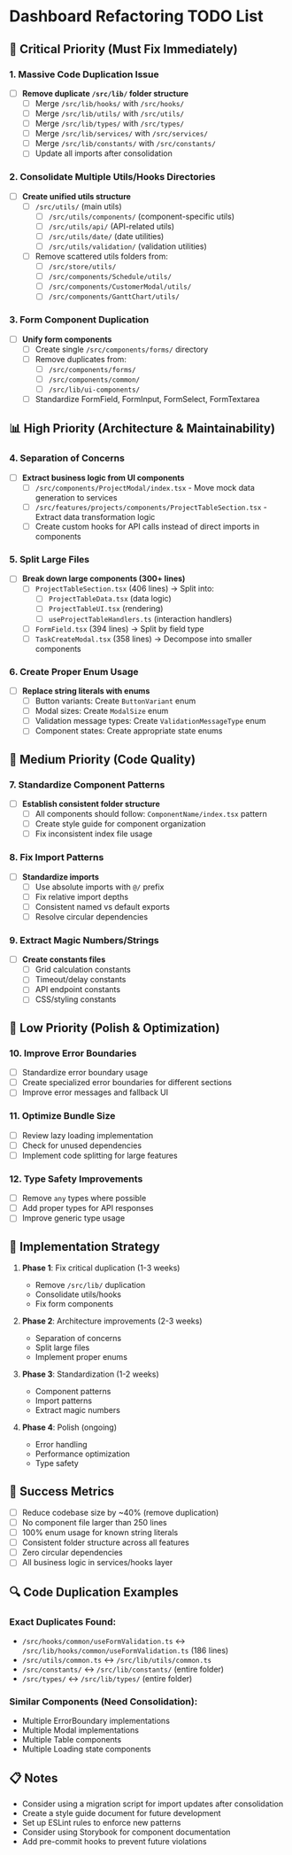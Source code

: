 # Dashboard Refactoring TODO List

## 🚨 Critical Priority (Must Fix Immediately)

### 1. Massive Code Duplication Issue
- [ ] **Remove duplicate `/src/lib/` folder structure**
  - [ ] Merge `/src/lib/hooks/` with `/src/hooks/`
  - [ ] Merge `/src/lib/utils/` with `/src/utils/`
  - [ ] Merge `/src/lib/types/` with `/src/types/`
  - [ ] Merge `/src/lib/services/` with `/src/services/`
  - [ ] Merge `/src/lib/constants/` with `/src/constants/`
  - [ ] Update all imports after consolidation

### 2. Consolidate Multiple Utils/Hooks Directories
- [ ] **Create unified utils structure**
  - [ ] `/src/utils/` (main utils)
    - [ ] `/src/utils/components/` (component-specific utils)
    - [ ] `/src/utils/api/` (API-related utils)
    - [ ] `/src/utils/date/` (date utilities)
    - [ ] `/src/utils/validation/` (validation utilities)
  - [ ] Remove scattered utils folders from:
    - [ ] `/src/store/utils/`
    - [ ] `/src/components/Schedule/utils/`
    - [ ] `/src/components/CustomerModal/utils/`
    - [ ] `/src/components/GanttChart/utils/`

### 3. Form Component Duplication
- [ ] **Unify form components**
  - [ ] Create single `/src/components/forms/` directory
  - [ ] Remove duplicates from:
    - [ ] `/src/components/forms/`
    - [ ] `/src/components/common/`
    - [ ] `/src/lib/ui-components/`
  - [ ] Standardize FormField, FormInput, FormSelect, FormTextarea

## 📊 High Priority (Architecture & Maintainability)

### 4. Separation of Concerns
- [ ] **Extract business logic from UI components**
  - [ ] `/src/components/ProjectModal/index.tsx` - Move mock data generation to services
  - [ ] `/src/features/projects/components/ProjectTableSection.tsx` - Extract data transformation logic
  - [ ] Create custom hooks for API calls instead of direct imports in components

### 5. Split Large Files
- [ ] **Break down large components (300+ lines)**
  - [ ] `ProjectTableSection.tsx` (406 lines) → Split into:
    - [ ] `ProjectTableData.tsx` (data logic)
    - [ ] `ProjectTableUI.tsx` (rendering)
    - [ ] `useProjectTableHandlers.ts` (interaction handlers)
  - [ ] `FormField.tsx` (394 lines) → Split by field type
  - [ ] `TaskCreateModal.tsx` (358 lines) → Decompose into smaller components

### 6. Create Proper Enum Usage
- [ ] **Replace string literals with enums**
  - [ ] Button variants: Create `ButtonVariant` enum
  - [ ] Modal sizes: Create `ModalSize` enum
  - [ ] Validation message types: Create `ValidationMessageType` enum
  - [ ] Component states: Create appropriate state enums

## 🔧 Medium Priority (Code Quality)

### 7. Standardize Component Patterns
- [ ] **Establish consistent folder structure**
  - [ ] All components should follow: `ComponentName/index.tsx` pattern
  - [ ] Create style guide for component organization
  - [ ] Fix inconsistent index file usage

### 8. Fix Import Patterns
- [ ] **Standardize imports**
  - [ ] Use absolute imports with `@/` prefix
  - [ ] Fix relative import depths
  - [ ] Consistent named vs default exports
  - [ ] Resolve circular dependencies

### 9. Extract Magic Numbers/Strings
- [ ] **Create constants files**
  - [ ] Grid calculation constants
  - [ ] Timeout/delay constants
  - [ ] API endpoint constants
  - [ ] CSS/styling constants

## 🎯 Low Priority (Polish & Optimization)

### 10. Improve Error Boundaries
- [ ] Standardize error boundary usage
- [ ] Create specialized error boundaries for different sections
- [ ] Improve error messages and fallback UI

### 11. Optimize Bundle Size
- [ ] Review lazy loading implementation
- [ ] Check for unused dependencies
- [ ] Implement code splitting for large features

### 12. Type Safety Improvements
- [ ] Remove `any` types where possible
- [ ] Add proper types for API responses
- [ ] Improve generic type usage

## 📝 Implementation Strategy

1. **Phase 1**: Fix critical duplication (1-3 weeks)
   - Remove `/src/lib/` duplication
   - Consolidate utils/hooks
   - Fix form components

2. **Phase 2**: Architecture improvements (2-3 weeks)
   - Separation of concerns
   - Split large files
   - Implement proper enums

3. **Phase 3**: Standardization (1-2 weeks)
   - Component patterns
   - Import patterns
   - Extract magic numbers

4. **Phase 4**: Polish (ongoing)
   - Error handling
   - Performance optimization
   - Type safety

## 🎯 Success Metrics

- [ ] Reduce codebase size by ~40% (remove duplication)
- [ ] No component file larger than 250 lines
- [ ] 100% enum usage for known string literals
- [ ] Consistent folder structure across all features
- [ ] Zero circular dependencies
- [ ] All business logic in services/hooks layer

## 🔍 Code Duplication Examples

### Exact Duplicates Found:
- `/src/hooks/common/useFormValidation.ts` ↔ `/src/lib/hooks/common/useFormValidation.ts` (186 lines)
- `/src/utils/common.ts` ↔ `/src/lib/utils/common.ts`
- `/src/constants/` ↔ `/src/lib/constants/` (entire folder)
- `/src/types/` ↔ `/src/lib/types/` (entire folder)

### Similar Components (Need Consolidation):
- Multiple ErrorBoundary implementations
- Multiple Modal implementations
- Multiple Table components
- Multiple Loading state components

## 📋 Notes

- Consider using a migration script for import updates after consolidation
- Create a style guide document for future development
- Set up ESLint rules to enforce new patterns
- Consider using Storybook for component documentation
- Add pre-commit hooks to prevent future violations